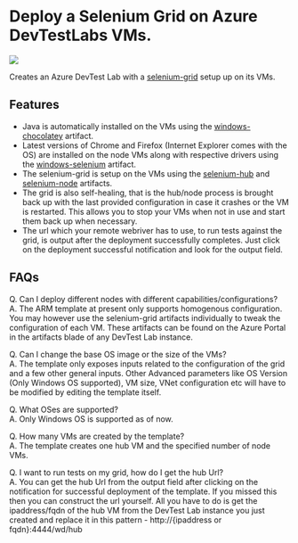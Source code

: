 # Deploy a Selenium Grid on Azure DevTestLabs VMs.

<a href="https://portal.azure.com/#create/Microsoft.Template/uri/https%3A%2F%2Fraw.githubusercontent.com%2Fjunhuac%2Fazure-devtestlab%2Ftest%2FSamples%2F201-dtl-create-lab-with-seleniumgrid%2Fazuredeploy.json" target="_blank">
    <img src="http://azuredeploy.net/deploybutton.png"/>
</a>

Creates an Azure DevTest Lab with a <a href="https://github.com/SeleniumHQ/selenium/wiki/Grid2">selenium-grid</a> setup up on its VMs.

## Features

- Java is automatically installed on the VMs using the <a href="https://github.com/Azure/azure-devtestlab/tree/master/Artifacts/windows-chocolatey">windows-chocolatey</a> artifact.
- Latest versions of Chrome and Firefox (Internet Explorer comes with the OS) are installed on the node VMs along with respective drivers using the <a href="https://github.com/Azure/azure-devtestlab/tree/master/Artifacts/windows-selenium">windows-selenium</a> artifact.
- The selenium-grid is setup on the VMs using the <a href="">selenium-hub</a> and <a href="">selenium-node</a> artifacts.
- The grid is also self-healing, that is the hub/node process is brought back up with the last provided configuration in case it crashes or the VM is restarted. This allows you to stop your VMs when not in use and start them back up when necessary.
- The url which your remote webriver has to use, to run tests against the grid, is output after the deployment successfully completes. Just click on the deployment successful notification and look for the output field.

## FAQs

Q. Can I deploy different nodes with different capabilities/configurations?<br>
A. The ARM template at present only supports homogenous configuration. You may however use the selenium-grid artifacts individually to tweak the configuration of each VM. These artifacts can be found on the Azure Portal in the artifacts blade of any DevTest Lab instance.

Q. Can I change the base OS image or the size of the VMs?<br>
A. The template only exposes inputs related to the configuration of the grid and a few other general inputs. Other Advanced parameters like OS Version (Only Windows OS supported), VM size, VNet configuration etc will have to be modified by editing the template itself.<br>

Q. What OSes are supported?<br>
A. Only Windows OS is supported as of now.

Q. How many VMs are created by the template?<br>
A. The template creates one hub VM and the specified number of node VMs.

Q. I want to run tests on my grid, how do I get the hub Url?<br>
A. You can get the hub Url from the output field after clicking on the notification for successful deployment of the template. If you missed this then you can construct the url yourself. All you have to do is get the ipaddress/fqdn of the hub VM from the DevTest Lab instance you just created and replace it in this pattern - http://{ipaddress or fqdn}:4444/wd/hub